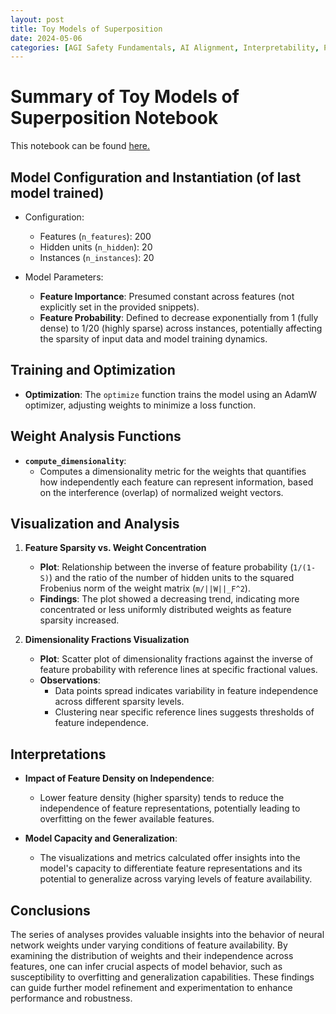 ```yaml
---
layout: post
title: Toy Models of Superposition
date: 2024-05-06
categories: [AGI Safety Fundamentals, AI Alignment, Interpretability, Project]
---
```


# Summary of Toy Models of Superposition Notebook

This notebook can be found [here.](https://github.com/anthropics/toy-models-of-superposition/blob/main/toy_models.ipynb)

## Model Configuration and Instantiation (of last model trained)

- Configuration:
  - Features (`n_features`): 200
  - Hidden units (`n_hidden`): 20
  - Instances (`n_instances`): 20

- Model Parameters:
  - **Feature Importance**: Presumed constant across features (not explicitly set in the provided snippets).
  - **Feature Probability**: Defined to decrease exponentially from 1 (fully dense) to 1/20 (highly sparse) across instances, potentially affecting the sparsity of input data and model training dynamics.

## Training and Optimization

- **Optimization**: The `optimize` function trains the model using an AdamW optimizer, adjusting weights to minimize a loss function.

## Weight Analysis Functions

- **`compute_dimensionality`**:
  - Computes a dimensionality metric for the weights that quantifies how independently each feature can represent information, based on the interference (overlap) of normalized weight vectors.

## Visualization and Analysis

1. **Feature Sparsity vs. Weight Concentration**
   - **Plot**: Relationship between the inverse of feature probability (`1/(1-S)`) and the ratio of the number of hidden units to the squared Frobenius norm of the weight matrix (`m/||W||_F^2`).
   - **Findings**: The plot showed a decreasing trend, indicating more concentrated or less uniformly distributed weights as feature sparsity increased.

2. **Dimensionality Fractions Visualization**
   - **Plot**: Scatter plot of dimensionality fractions against the inverse of feature probability with reference lines at specific fractional values.
   - **Observations**:
     - Data points spread indicates variability in feature independence across different sparsity levels.
     - Clustering near specific reference lines suggests thresholds of feature independence.

## **Interpretations**

- **Impact of Feature Density on Independence**:
  - Lower feature density (higher sparsity) tends to reduce the independence of feature representations, potentially leading to overfitting on the fewer available features.
  
- **Model Capacity and Generalization**:
  - The visualizations and metrics calculated offer insights into the model's capacity to differentiate feature representations and its potential to generalize across varying levels of feature availability.

## **Conclusions**

The series of analyses provides valuable insights into the behavior of neural network weights under varying conditions of feature availability. By examining the distribution of weights and their independence across features, one can infer crucial aspects of model behavior, such as susceptibility to overfitting and generalization capabilities. These findings can guide further model refinement and experimentation to enhance performance and robustness.